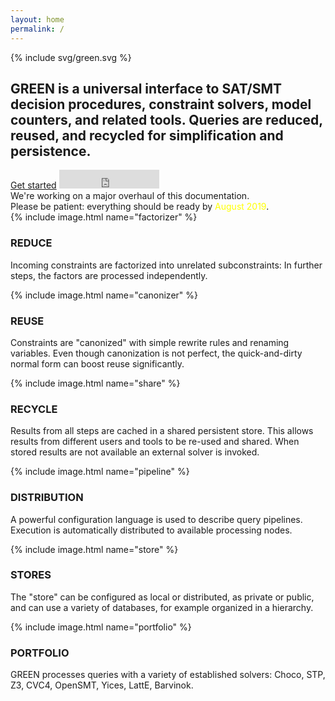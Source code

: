 ```yaml
---
layout: home
permalink: /
---
```


<section class="hero"><div class="wrapper">
	<!-- <h1>GREEN</h1> -->
	{% include svg/green.svg %}
	<h2>GREEN is a universal interface to SAT/SMT decision procedures, constraint solvers, model counters, and related tools. Queries are reduced, reused, and recycled for simplification and persistence.</h2>
	<div class="buttons">
		<a class="button" href="{{ '/userguide/getting-started/' | relative_url }}">Get started</a>
		<span class="github-button"><iframe src="https://ghbtns.com/github-btn.html?user=GreenSolver&amp;repo=green&amp;type=star&amp;count=true&amp;size=large" frameBorder="0" scrolling="0" width="160" height="30" title="GitHub Stars"></iframe></span>
	</div>
	<div class="clearfix"></div>
</div></section>

<section class="announcement"><div class="wrapper">
	We're working on a major overhaul of this documentation.<br/>
	Please be patient: everything should be ready by <span style="color:#ffff00;">August 2019</span>.
</div></section>

<section class="frontpage-section other"><div class="wrapper">
	<div class="gridboxes">
		<div class="gridbox3">
			{% include image.html name="factorizer" %}
			<h3>REDUCE</h3>
			<p>
				Incoming constraints are factorized into unrelated subconstraints:
				In further steps, the factors are processed independently.
			</p>
		</div>
		<div class="gridbox3">
			{% include image.html name="canonizer" %}
			<h3>REUSE</h3>
			<p>
				Constraints are "canonized" with simple rewrite rules and renaming variables.
				Even though canonization is not perfect, the quick-and-dirty normal form can boost reuse significantly.
			</p>
		</div>
		<div class="gridbox3">
			{% include image.html name="share" %}
			<h3>RECYCLE</h3>
			<p>
				Results from all steps are cached in a shared persistent store.
				This allows results from different users and tools to be re-used and shared.
				When stored results are not available an external solver is invoked.
			</p>
		</div>
	</div>
	<div class="gridboxes">
		<div class="gridbox3 other1">
			{% include image.html name="pipeline" %}
			<h3>DISTRIBUTION</h3>
			<p>
				A powerful configuration language is used to describe query pipelines.
				Execution is automatically distributed to available processing nodes.
			</p>
		</div>
		<div class="gridbox3 other2">
			{% include image.html name="store" %}
			<h3>STORES</h3>
			<p>
				The "store" can be configured as local or distributed, as private or public, and can use a variety of databases, for example organized in a hierarchy.
			</p>
		</div>
		<div class="gridbox3 other3">
			{% include image.html name="portfolio" %}
			<h3>PORTFOLIO</h3>
			<p>
				GREEN processes queries with a variety of established solvers: Choco, STP, Z3, CVC4, OpenSMT, Yices, LattE, Barvinok.
			</p>
		</div>
	</div>
</div></section>
